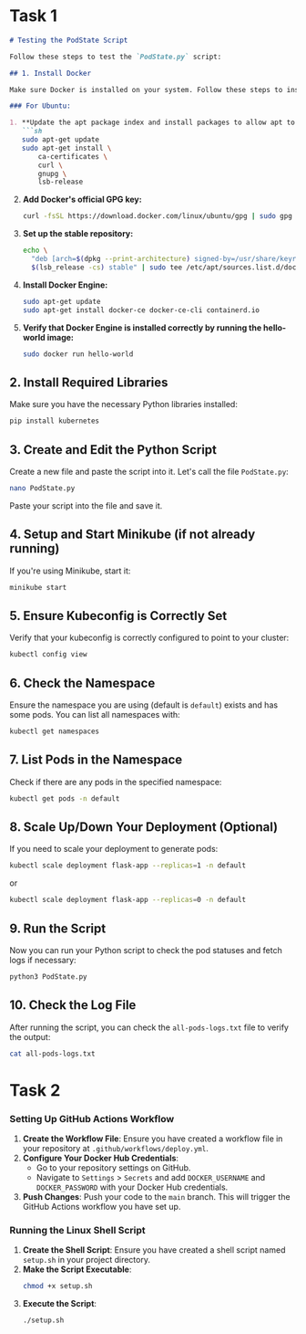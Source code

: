 # Task 1

```markdown
# Testing the PodState Script

Follow these steps to test the `PodState.py` script:

## 1. Install Docker

Make sure Docker is installed on your system. Follow these steps to install Docker:

### For Ubuntu:

1. **Update the apt package index and install packages to allow apt to use a repository over HTTPS:**
   ```sh
   sudo apt-get update
   sudo apt-get install \
       ca-certificates \
       curl \
       gnupg \
       lsb-release
   ```

2. **Add Docker's official GPG key:**
   ```sh
   curl -fsSL https://download.docker.com/linux/ubuntu/gpg | sudo gpg --dearmor -o /usr/share/keyrings/docker-archive-keyring.gpg
   ```

3. **Set up the stable repository:**
   ```sh
   echo \
     "deb [arch=$(dpkg --print-architecture) signed-by=/usr/share/keyrings/docker-archive-keyring.gpg] https://download.docker.com/linux/ubuntu \
     $(lsb_release -cs) stable" | sudo tee /etc/apt/sources.list.d/docker.list > /dev/null
   ```

4. **Install Docker Engine:**
   ```sh
   sudo apt-get update
   sudo apt-get install docker-ce docker-ce-cli containerd.io
   ```

5. **Verify that Docker Engine is installed correctly by running the hello-world image:**
   ```sh
   sudo docker run hello-world
   ```

## 2. Install Required Libraries

Make sure you have the necessary Python libraries installed:

```sh
pip install kubernetes
```

## 3. Create and Edit the Python Script

Create a new file and paste the script into it. Let's call the file `PodState.py`:

```sh
nano PodState.py
```
Paste your script into the file and save it.

## 4. Setup and Start Minikube (if not already running)

If you're using Minikube, start it:

```sh
minikube start
```

## 5. Ensure Kubeconfig is Correctly Set

Verify that your kubeconfig is correctly configured to point to your cluster:

```sh
kubectl config view
```

## 6. Check the Namespace

Ensure the namespace you are using (default is `default`) exists and has some pods. You can list all namespaces with:

```sh
kubectl get namespaces
```

## 7. List Pods in the Namespace

Check if there are any pods in the specified namespace:

```sh
kubectl get pods -n default
```

## 8. Scale Up/Down Your Deployment (Optional)

If you need to scale your deployment to generate pods:

```sh
kubectl scale deployment flask-app --replicas=1 -n default
```

or

```sh
kubectl scale deployment flask-app --replicas=0 -n default
```

## 9. Run the Script

Now you can run your Python script to check the pod statuses and fetch logs if necessary:

```sh
python3 PodState.py
```

## 10. Check the Log File

After running the script, you can check the `all-pods-logs.txt` file to verify the output:

```sh
cat all-pods-logs.txt
```


# Task 2

### Setting Up GitHub Actions Workflow

1. **Create the Workflow File**: Ensure you have created a workflow file in your repository at `.github/workflows/deploy.yml`.
2. **Configure Your Docker Hub Credentials**: 
   - Go to your repository settings on GitHub.
   - Navigate to `Settings` > `Secrets` and add `DOCKER_USERNAME` and `DOCKER_PASSWORD` with your Docker Hub credentials.
3. **Push Changes**: Push your code to the `main` branch. This will trigger the GitHub Actions workflow you have set up.

### Running the Linux Shell Script

1. **Create the Shell Script**: Ensure you have created a shell script named `setup.sh` in your project directory.
2. **Make the Script Executable**: 
   ```bash
   chmod +x setup.sh
   ```
3. **Execute the Script**:
   ```bash
   ./setup.sh
   ```


